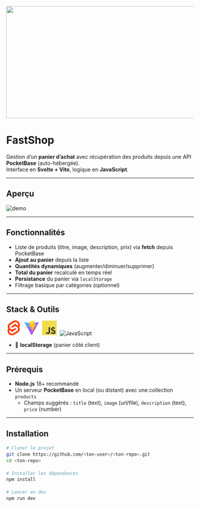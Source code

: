 <div align="center">
  <img src="https://media.giphy.com/media/iIqmM5tTjmpOB9mpbn/giphy.gif" width="600" height="300"/>
</div>

# FastShop

Gestion d’un **panier d’achat** avec récupération des produits depuis une API **PocketBase** (auto-hébergée).  
Interface en **Svelte + Vite**, logique en **JavaScript**.

---

## Aperçu

![demo](./static/fastshop-demo.gif)
<!-- Remplace le chemin ci-dessus par TON gif (le même que ta capture). 
     Par ex. mets ton .gif dans /static et garde ce nom, ou change le lien. -->

---

## Fonctionnalités

- Liste de produits (titre, image, description, prix) via **fetch** depuis PocketBase
- **Ajout au panier** depuis la liste
- **Quantités dynamiques** (augmenter/diminuer/supprimer)
- **Total du panier** recalculé en temps réel
- **Persistance** du panier via `localStorage`
- Filtrage basique par catégories (optionnel)

---

## Stack & Outils

 <img src="https://github.com/devicons/devicon/blob/master/icons/svelte/svelte-original.svg" title="SveltLogo" alt="JavaScript" width="40" height="40"/>&nbsp;
 <img src="https://github.com/devicons/devicon/blob/master/icons/vitejs/vitejs-original.svg" title="SveltLogo" alt="JavaScript" width="40" height="40"/>&nbsp;
 <img src="https://github.com/devicons/devicon/blob/master/icons/javascript/javascript-original.svg" title="JavaScript" alt="JavaScript" width="40" height="40"/>&nbsp;
<img src="https://logowik.com/content/uploads/images/pocketbase-backend7491.logowik.com.webp" title="JavaScript" alt="JavaScript" width="40" height="40"/>&nbsp;
- 💾 **localStorage** (panier côté client)

---

## Prérequis

- **Node.js** 18+ recommandé
- Un serveur **PocketBase** en local (ou distant) avec une collection `products`
  - Champs suggérés : `title` (text), `image` (url/file), `description` (text), `price` (number)

---

## Installation

```bash
# Cloner le projet
git clone https://github.com/<ton-user>/<ton-repo>.git
cd <ton-repo>

# Installer les dépendances
npm install

# Lancer en dev
npm run dev
